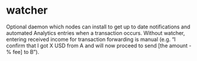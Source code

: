 # watcher
Optional daemon which nodes can install to get up to date notifications and automated Analytics entries when a transaction occurs. Without watcher, entering received income for transaction forwarding is manual (e.g. “I confirm that I got X USD from A and will now proceed to send [the amount - % fee] to B”).
